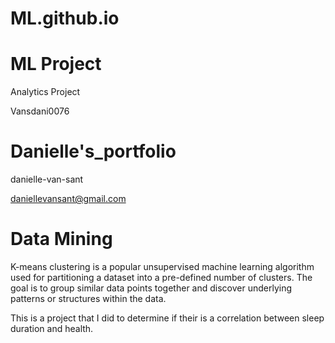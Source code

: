 # ML.github.io

# ML Project
Analytics Project

Vansdani0076

# Danielle's_portfolio

danielle-van-sant

daniellevansant@gmail.com

# Data Mining 

K-means clustering is a popular unsupervised machine learning algorithm used for partitioning a dataset into a pre-defined number of clusters. The goal is to group similar data points together and discover underlying patterns or structures within the data.

This is a project that I did to determine if their is a correlation between sleep duration and health.

